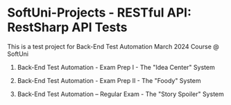 
# SoftUni-Projects - RESTful API: RestSharp API Tests 
This is a test project for Back-End Test Automation March 2024 Course @ SoftUni

1. Back-End Test Automation - Exam Prep I - The "Idea Center" System

2. Back-End Test Automation - Exam Prep II - The "Foody" System

3. Back-End Test Automation – Regular Exam - The "Story Spoiler" System




